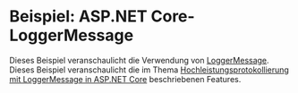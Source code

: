 # <a name="aspnet-core-loggermessage-sample"></a>Beispiel: ASP.NET Core-LoggerMessage

Dieses Beispiel veranschaulicht die Verwendung von [LoggerMessage](https://docs.microsoft.com/dotnet/api/microsoft.extensions.logging.loggermessage). Dieses Beispiel veranschaulicht die im Thema [Hochleistungsprotokollierung mit LoggerMessage in ASP.NET Core](https://docs.microsoft.com/aspnet/core/fundamentals/logging/loggermessage) beschriebenen Features.
